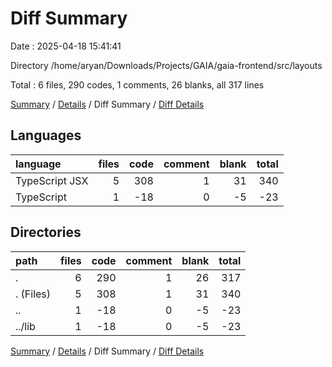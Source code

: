 # Diff Summary

Date : 2025-04-18 15:41:41

Directory /home/aryan/Downloads/Projects/GAIA/gaia-frontend/src/layouts

Total : 6 files,  290 codes, 1 comments, 26 blanks, all 317 lines

[Summary](results.md) / [Details](details.md) / Diff Summary / [Diff Details](diff-details.md)

## Languages
| language | files | code | comment | blank | total |
| :--- | ---: | ---: | ---: | ---: | ---: |
| TypeScript JSX | 5 | 308 | 1 | 31 | 340 |
| TypeScript | 1 | -18 | 0 | -5 | -23 |

## Directories
| path | files | code | comment | blank | total |
| :--- | ---: | ---: | ---: | ---: | ---: |
| . | 6 | 290 | 1 | 26 | 317 |
| . (Files) | 5 | 308 | 1 | 31 | 340 |
| .. | 1 | -18 | 0 | -5 | -23 |
| ../lib | 1 | -18 | 0 | -5 | -23 |

[Summary](results.md) / [Details](details.md) / Diff Summary / [Diff Details](diff-details.md)
